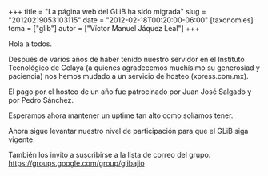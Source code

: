 +++
title = "La página web del GLiB ha sido migrada"
slug = "20120219053103115"
date = "2012-02-18T00:20:00-06:00"
[taxonomies]
tema = ["glib"]
autor = ["Víctor Manuel Jáquez Leal"]
+++

Hola a todos.

Después de varios años de haber tenido nuestro servidor en el Instituto
Tecnológico de Celaya (a quienes agradecemos muchísimo su generosiad y
paciencia) nos hemos mudado a un servicio de hosteo (xpress.com.mx).

El pago por el hosteo de un año fue patrocinado por Juan José Salgado y
por Pedro Sánchez.

Esperamos ahora mantener un uptime tan alto como solíamos tener.

Ahora sigue levantar nuestro nivel de participación para que el GLiB
siga vigente.

También los invito a suscribirse a la lista de correo del grupo:
<a href="https://groups.google.com/group/glibajio">https://groups.google.com/group/glibajio</a>

